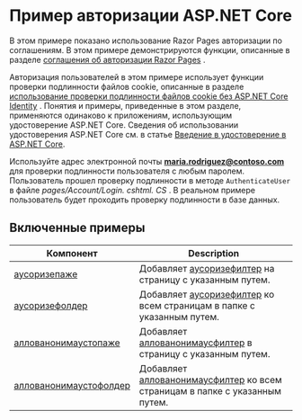 # <a name="aspnet-core-authorization-sample"></a>Пример авторизации ASP.NET Core

В этом примере показано использование Razor Pages авторизации по соглашениям. В этом примере демонстрируются функции, описанные в разделе [соглашения об авторизации Razor Pages](https://docs.microsoft.com/aspnet/core/security/authorization/razor-pages-authorization) .

Авторизация пользователей в этом примере использует функции проверки подлинности файлов cookie, описанные в разделе [использование проверки подлинности файлов cookie без ASP.NET Core Identity](https://docs.microsoft.com/aspnet/core/security/authentication/cookie) . Понятия и примеры, приведенные в этом разделе, применяются одинаково к приложениям, использующим удостоверение ASP.NET Core. Сведения об использовании удостоверения ASP.NET Core см. в статье [Введение в удостоверение в ASP.NET Core](https://docs.microsoft.com/aspnet/core/security/authentication/identity).

Используйте адрес электронной почты **maria.rodriguez@contoso.com** для проверки подлинности пользователя с любым паролем. Пользователь прошел проверку подлинности в методе `AuthenticateUser` в файле *pages/Account/Login. cshtml. CS* . В реальном примере пользователь будет проходить проверку подлинности в базе данных.

## <a name="examples-in-this-sample"></a>Включенные примеры

| Компонент | Description |
| --- | --- |
| [аусоризепаже](https://docs.microsoft.com/dotnet/api/microsoft.extensions.dependencyinjection.pageconventioncollectionextensions.authorizepage) | Добавляет [аусоризефилтер](https://docs.microsoft.com/dotnet/api/microsoft.aspnetcore.mvc.authorization.authorizefilter) на страницу с указанным путем. |
| [аусоризефолдер](https://docs.microsoft.com/dotnet/api/microsoft.extensions.dependencyinjection.pageconventioncollectionextensions.authorizefolder) | Добавляет [аусоризефилтер](https://docs.microsoft.com/dotnet/api/microsoft.aspnetcore.mvc.authorization.authorizefilter) ко всем страницам в папке с указанным путем. |
| [аллованонимаустопаже](https://docs.microsoft.com/dotnet/api/microsoft.extensions.dependencyinjection.pageconventioncollectionextensions.allowanonymoustopage) | Добавляет [аллованонимаусфилтер](https://docs.microsoft.com/dotnet/api/microsoft.aspnetcore.mvc.authorization.allowanonymousfilter) в страницу с указанным путем. |
| [аллованонимаустофолдер](https://docs.microsoft.com/dotnet/api/microsoft.extensions.dependencyinjection.pageconventioncollectionextensions.allowanonymoustofolder) | Добавляет [аллованонимаусфилтер](https://docs.microsoft.com/dotnet/api/microsoft.aspnetcore.mvc.authorization.allowanonymousfilter) ко всем страницам в папке с указанным путем. |
